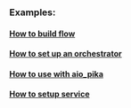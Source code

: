 ### Examples:

#### [How to build flow](./example_flow.py)
#### [How to set up an orchestrator](./example_orchestrator.py)
#### [How to use with aio_pika](./example_orchestrator_aiopika_consumer.py)
#### [How to setup service](./example_service.py)